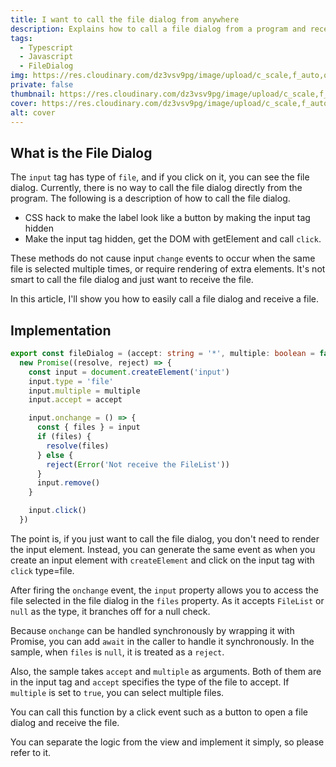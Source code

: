 ```yaml
---
title: I want to call the file dialog from anywhere
description: Explains how to call a file dialog from a program and receive a FileList
tags: 
  - Typescript
  - Javascript
  - FileDialog
img: https://res.cloudinary.com/dz3vsv9pg/image/upload/c_scale,f_auto,q_80,w_824/v1603808272/file-dialog/file-dialog.png
private: false
thumbnail: https://res.cloudinary.com/dz3vsv9pg/image/upload/c_scale,f_auto,q_80,w_824/v1603808272/file-dialog/file-dialog.png
cover: https://res.cloudinary.com/dz3vsv9pg/image/upload/c_scale,f_auto,q_80,w_824/v1603808272/file-dialog/file-dialog.png
alt: cover
---
```


## What is the File Dialog

The `input` tag has type of `file`, and if you click on it, you can see the file dialog.
Currently, there is no way to call the file dialog directly from the program.
The following is a description of how to call the file dialog.

- CSS hack to make the label look like a button by making the input tag hidden
- Make the input tag hidden, get the DOM with getElement and call `click`.

These methods do not cause input `change` events to occur when the same file is selected multiple times,
or require rendering of extra elements.
It's not smart to call the file dialog and just want to receive the file.

In this article, I'll show you how to easily call a file dialog and receive a file.

## Implementation

```ts
export const fileDialog = (accept: string = '*', multiple: boolean = false): Promise<FileList> =>
  new Promise((resolve, reject) => {
    const input = document.createElement('input')
    input.type = 'file'
    input.multiple = multiple
    input.accept = accept

    input.onchange = () => {
      const { files } = input
      if (files) {
        resolve(files)
      } else {
        reject(Error('Not receive the FileList'))
      }
      input.remove()
    }

    input.click()
  })
```

The point is, if you just want to call the file dialog, you don't need to render the input element.
Instead, you can generate the same event as when you create an input element with `createElement` and click on the input tag with `click` type=file.

After firing the `onchange` event, the `input` property allows you to access the file selected in the file dialog in the `files` property.
As it accepts `FileList` or `null` as the type, it branches off for a null check.

Because `onchange` can be handled synchronously by wrapping it with Promise,
you can add `await` in the caller to handle it synchronously. In the sample, when `files` is `null`, it is treated as a `reject`.

Also, the sample takes `accept` and `multiple` as arguments.
Both of them are in the input tag and `accept` specifies the type of the file to accept. If `multiple` is set to `true`,
you can select multiple files.

You can call this function by a click event such as a button to open a file dialog and receive the file.

You can separate the logic from the view and implement it simply, so please refer to it.
